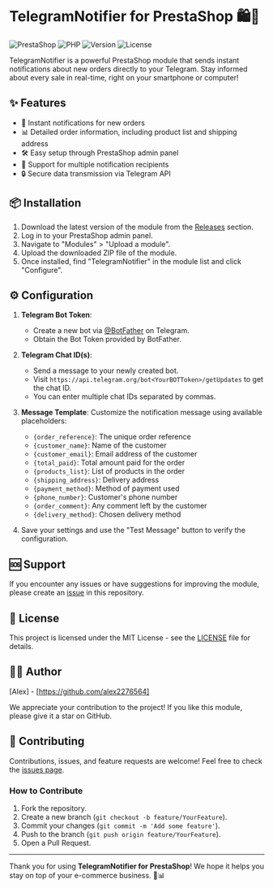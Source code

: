# TelegramNotifier for PrestaShop 🛍️📱

![PrestaShop](https://img.shields.io/badge/PrestaShop-1.7%20%7C%208.x-blue.svg)
![PHP](https://img.shields.io/badge/PHP-7.2%20%7C%207.3%20%7C%207.4%20%7C%208.0%20%7C%208.1-brightgreen.svg)
![Version](https://img.shields.io/github/v/release/alex2276564/TelegramNotifier?color=blue)
![License](https://img.shields.io/badge/license-MIT-green.svg)

TelegramNotifier is a powerful PrestaShop module that sends instant notifications about new orders directly to your Telegram. Stay informed about every sale in real-time, right on your smartphone or computer!

## ✨ Features

- 🚀 Instant notifications for new orders
- 📊 Detailed order information, including product list and shipping address
- 🛠 Easy setup through PrestaShop admin panel
- 👥 Support for multiple notification recipients
- 🔒 Secure data transmission via Telegram API

## 📦 Installation

1. Download the latest version of the module from the [Releases](https://github.com/alex2276564/TelegramNotifier/releases) section.
2. Log in to your PrestaShop admin panel.
3. Navigate to "Modules" > "Upload a module".
4. Upload the downloaded ZIP file of the module.
5. Once installed, find "TelegramNotifier" in the module list and click "Configure".

## ⚙️ Configuration

1. **Telegram Bot Token**: 
   - Create a new bot via [@BotFather](https://t.me/BotFather) on Telegram.
   - Obtain the Bot Token provided by BotFather.

2. **Telegram Chat ID(s)**:
   - Send a message to your newly created bot.
   - Visit `https://api.telegram.org/bot<YourBOTToken>/getUpdates` to get the chat ID.
   - You can enter multiple chat IDs separated by commas.

3. **Message Template**:
   Customize the notification message using available placeholders:
   - `{order_reference}`: The unique order reference
   - `{customer_name}`: Name of the customer
   - `{customer_email}`: Email address of the customer
   - `{total_paid}`: Total amount paid for the order
   - `{products_list}`: List of products in the order
   - `{shipping_address}`: Delivery address
   - `{payment_method}`: Method of payment used
   - `{phone_number}`: Customer's phone number
   - `{order_comment}`: Any comment left by the customer
   - `{delivery_method}`: Chosen delivery method

4. Save your settings and use the "Test Message" button to verify the configuration.

## 🆘 Support

If you encounter any issues or have suggestions for improving the module, please create an [issue](https://github.com/alex2276564/TelegramNotifier/issues) in this repository.

## 📄 License

This project is licensed under the MIT License - see the [LICENSE](LICENSE) file for details.

## 👨‍💻 Author

[Alex] - [https://github.com/alex2276564]

We appreciate your contribution to the project! If you like this module, please give it a star on GitHub.

## 🤝 Contributing

Contributions, issues, and feature requests are welcome! Feel free to check the [issues page](https://github.com/alex2276564/TelegramNotifier/issues).

### How to Contribute

1. Fork the repository.
2. Create a new branch (`git checkout -b feature/YourFeature`).
3. Commit your changes (`git commit -m 'Add some feature'`).
4. Push to the branch (`git push origin feature/YourFeature`).
5. Open a Pull Request.

---

Thank you for using **TelegramNotifier for PrestaShop**! We hope it helps you stay on top of your e-commerce business. 🚀📊